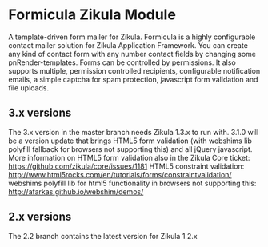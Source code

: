 Formicula Zikula Module
=======================

A template-driven form mailer for Zikula. 
Formicula is a highly configurable contact mailer solution for Zikula Application Framework. 
You can create any kind of contact form with any number contact fields by changing some pnRender-templates. 
Forms can be controlled by permissions. It also supports multiple, permission controlled recipients, configurable notification emails, 
a simple captcha for spam protection, javascript form validation and file uploads.

3.x versions
------------
The 3.x version in the master branch needs Zikula 1.3.x to run with. 3.1.0 will be a version update that brings 
HTML5 form validation (with webshims lib polyfill fallback for browsers not supporting this) and all jQuery javascript.
More information on HTML5 form validation also in the Zikula Core ticket: https://github.com/zikula/core/issues/1181
HTML5 constraint validation: http://www.html5rocks.com/en/tutorials/forms/constraintvalidation/
webshims polyfill lib for html5 functionality in browsers not supporting this: http://afarkas.github.io/webshim/demos/

2.x versions
------------
The 2.2 branch contains the latest version for Zikula 1.2.x

